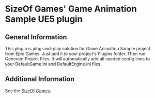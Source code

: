 SizeOf Games' Game Animation Sample UE5 plugin
===

General Information
----
This plugin is plug-and-play solution for Game Animation Sample project from Epic Games.
Just add it to your project's Plugins folder. Then run Generate Project Files.
It will automatically add all needed config lines to your DefaultGame.ini and DefaultEngine.ini files.

Additional Information
----
See the [SizeOf Games](https://sizeofgames.com/).
